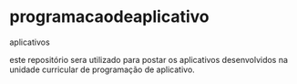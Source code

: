 # programacaodeaplicativo
aplicativos

este repositório sera utilizado para postar os aplicativos desenvolvidos na unidade curricular de programação de aplicativo. 
